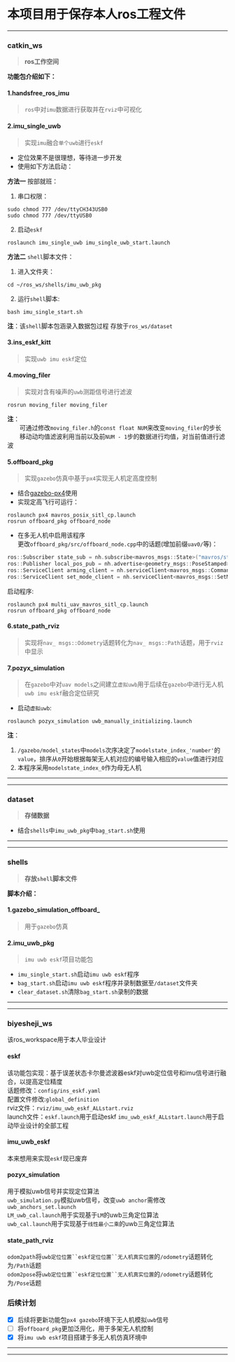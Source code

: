 # 本项目用于保存本人ros工程文件
***
### catkin_ws
> **ros工作空间**

**功能包介绍如下：**  
#### 1.handsfree_ros_imu
> `ros`中对`imu`数据进行获取并在`rviz`中可视化  
#### 2.imu_single_uwb
> 实现`imu`融合`单个uwb`进行`eskf`  
* 定位效果不是很理想，等待进一步开发  
* 使用如下方法启动：

**方法一** 按部就班：  
1. 串口权限：
```
sudo chmod 777 /dev/ttyCH343USB0
sudo chmod 777 /dev/ttyUSB0
```
2. 启动`eskf`
```
roslaunch imu_single_uwb imu_single_uwb_start.launch
```
**方法二** `shell`脚本文件：  
1. 进入文件夹：  
```
cd ~/ros_ws/shells/imu_uwb_pkg
```
2. 运行`shell`脚本:  
```
bash imu_single_start.sh
```
**注**：该`shell`脚本包涵录入数据包过程 存放于`ros_ws/dataset`
#### 3.ins_eskf_kitt
> 实现`uwb imu eskf`定位  
#### 4.moving_filer
> 实现对含有噪声的`uwb`测距信号进行滤波  
```
rosrun moving_filer moving_filer
```
**注**：  
&emsp;&emsp;可通过修改`moving_filer.h`的`const float NUM`来改变`moving_filer`的步长  
&emsp;&emsp;移动动均值滤波利用当前以及前`NUM - 1`步的数据进行均值，对当前值进行滤波
#### 5.offboard_pkg
> 实现`gazebo`仿真中基于`px4`实现无人机定高度控制  
* 结合[gazebo-px4](https://github.com/PDXzst/PX4-Autopilot)使用  
* 实现定高飞行可运行：  
```
roslaunch px4 mavros_posix_sitl_cp.launch
rosrun offboard_pkg offboard_node
```
* 在多无人机中启用该程序  
更改`offboard_pkg/src/offboard_node.cpp`中的话题(增加前缀`uav0/`等)：  
```c
ros::Subscriber state_sub = nh.subscribe<mavros_msgs::State>("mavros/state", 10, state_cb);
ros::Publisher local_pos_pub = nh.advertise<geometry_msgs::PoseStamped>("mavros/setpoint_position/local", 10);
ros::ServiceClient arming_client = nh.serviceClient<mavros_msgs::CommandBool>("mavros/cmd/arming");
ros::ServiceClient set_mode_client = nh.serviceClient<mavros_msgs::SetMode>("mavros/set_mode");
```
启动程序:  
```
roslaunch px4 multi_uav_mavros_sitl_cp.launch  
rosrun offboard_pkg offboard_node  
```
#### 6.state_path_rviz
> 实现将`nav_ msgs::Odometry`话题转化为`nav_ msgs::Path`话题，用于`rviz`中显示  
#### 7.pozyx_simulation
> 在`gazebo`中对`uav models`之间建立`虚拟uwb`用于后续在`gazebo`中进行无人机`uwb imu eskf`融合定位研究  
* 启动`虚拟uwb`:  
```
roslaunch pozyx_simulation uwb_manually_initializing.launch
```
**注**：  
1. `/gazebo/model_states`中`models`次序决定了`modelstate_index_'number'`的`value`，排序从`0`开始根据每架无人机对应的编号输入相应的`value`值进行对应  
2. 本程序采用`modelstate_index_0`作为母无人机  
***
***
### dataset
> **存储数据**  
* 结合`shells`中`imu_uwb_pkg`中`bag_start.sh`使用  
***
***
### shells
> **存放`shell`脚本文件**

**脚本介绍：**  
#### 1.gazebo_simulation_offboard_
> 用于`gazebo`仿真
#### 2.imu_uwb_pkg
> `imu uwb eskf`项目功能包  
* `imu_single_start.sh`启动`imu uwb eskf`程序  
* `bag_start.sh`启动`imu uwb eskf`程序并录制数据至`/dataset`文件夹  
* `clear_dataset.sh`清除`bag_start.sh`录制的数据
***
***
### biyesheji_ws
该ros_workspace用于本人毕业设计  
#### eskf
该功能包实现：基于误差状态卡尔曼滤波器eskf对uwb定位信号和imu信号进行融合，以提高定位精度  
话题修改：`config/ins_eskf.yaml`  
配置文件修改:`global_definition`  
rviz文件：`rviz/imu_uwb_eskf_ALLstart.rviz`  
launch文件：`eskf.launch`用于启动eskf `imu_uwb_eskf_ALLstart.launch`用于启动毕业设计的全部工程  
#### imu_uwb_eskf
本来想用来实现`eskf`现已废弃  
#### pozyx_simulation
用于模拟uwb信号并实现定位算法  
`uwb_simulation.py`模拟uwb信号，改变`uwb anchor`需修改`uwb_anchors_set.launch`  
`LM_uwb_cal.launch`用于实现基于`LM`的uwb三角定位算法  
`uwb_cal.launch`用于实现基于`线性最小二乘`的uwb三角定位算法  
#### state_path_rviz
`odom2path`将`uwb定位位置``eskf定位位置``无人机真实位置`的`/odometry`话题转化为`/Path`话题  
`odom2pose`将`uwb定位位置``eskf定位位置``无人机真实位置`的`/odometry`话题转化为`/Pose`话题  
### 后续计划
- [x] 后续将更新功能包`px4 gazebo`环境下无人机模拟`uwb`信号  
- [ ] 将`offboard_pkg`更加泛用化，用于多架无人机控制  
- [x] 将`imu uwb eskf`项目搭建于多无人机仿真环境中  
***
***
